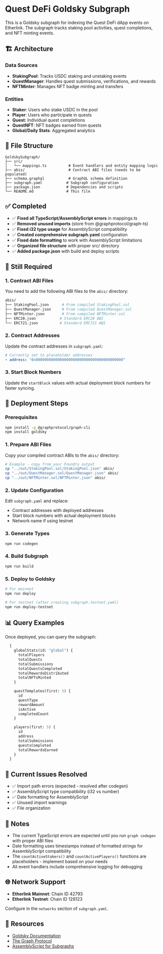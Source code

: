# Quest DeFi Goldsky Subgraph

This is a Goldsky subgraph for indexing the Quest DeFi dApp events on Etherlink. The subgraph tracks staking pool activities, quest completions, and NFT minting events.

## 🏗️ Architecture

### Data Sources
- **StakingPool**: Tracks USDC staking and unstaking events
- **QuestManager**: Handles quest submissions, verifications, and rewards
- **NFTMinter**: Manages NFT badge minting and transfers

### Entities
- **Staker**: Users who stake USDC in the pool
- **Player**: Users who participate in quests
- **Quest**: Individual quest completions
- **QuestNFT**: NFT badges earned from quests
- **Global/Daily Stats**: Aggregated analytics

## 📁 File Structure

```
GoldskySubgraph/
├── src/
│   └── mappings.ts          # Event handlers and entity mapping logic
├── abis/                    # Contract ABI files (needs to be populated)
├── schema.graphql           # GraphQL schema definition
├── subgraph.yaml           # Subgraph configuration
├── package.json            # Dependencies and scripts
└── README.md               # This file
```

## ✅ Completed

- ✅ **Fixed all TypeScript/AssemblyScript errors** in mappings.ts
- ✅ **Removed unused imports** (store from @graphprotocol/graph-ts)
- ✅ **Fixed i32 type usage** for AssemblyScript compatibility
- ✅ **Created comprehensive subgraph.yaml** configuration
- ✅ **Fixed date formatting** to work with AssemblyScript limitations
- ✅ **Organized file structure** with proper src/ directory
- ✅ **Added package.json** with build and deploy scripts

## 🚧 Still Required

### 1. Contract ABI Files
You need to add the following ABI files to the `abis/` directory:

```bash
abis/
├── StakingPool.json      # From compiled StakingPool.sol
├── QuestManager.json     # From compiled QuestManager.sol  
├── NFTMinter.json        # From compiled NFTMinter.sol
├── ERC20.json           # Standard ERC20 ABI
└── ERC721.json          # Standard ERC721 ABI
```

### 2. Contract Addresses
Update the contract addresses in `subgraph.yaml`:

```yaml
# Currently set to placeholder addresses
- address: "0x0000000000000000000000000000000000000000"
```

### 3. Start Block Numbers
Update the `startBlock` values with actual deployment block numbers for faster syncing.

## 🚀 Deployment Steps

### Prerequisites
```bash
npm install -g @graphprotocol/graph-cli
npm install goldsky
```

### 1. Prepare ABI Files
Copy your compiled contract ABIs to the `abis/` directory:

```bash
# Example - copy from your Foundry output
cp "../out/StakingPool.sol/StakingPool.json" abis/
cp "../out/QuestManager.sol/QuestManager.json" abis/
cp "../out/NFTMinter.sol/NFTMinter.json" abis/
```

### 2. Update Configuration
Edit `subgraph.yaml` and replace:
- Contract addresses with deployed addresses
- Start block numbers with actual deployment blocks
- Network name if using testnet

### 3. Generate Types
```bash
npm run codegen
```

### 4. Build Subgraph
```bash
npm run build
```

### 5. Deploy to Goldsky
```bash
# For mainnet
npm run deploy

# For testnet (after creating subgraph.testnet.yaml)
npm run deploy-testnet
```

## 📊 Query Examples

Once deployed, you can query the subgraph:

```graphql
  {
    globalStats(id: "global") {
      totalPlayers
      totalQuests
      totalSubmissions
      totalQuestsCompleted
      totalRewardsDistributed
      totalNFTsMinted
    }

    questTemplates(first: 5) {
      id
      questType
      rewardAmount
      isActive
      completedCount
    }

    players(first: 5) {
      id
      address
      totalSubmissions
      questsCompleted
      totalRewardsEarned
    }
  }
```

## 🔧 Current Issues Resolved

- ✅ Import path errors (expected - resolved after codegen)
- ✅ AssemblyScript type compatibility (i32 vs number)
- ✅ Date formatting for AssemblyScript
- ✅ Unused import warnings
- ✅ File organization

## 📝 Notes

- The current TypeScript errors are expected until you run `graph codegen` with proper ABI files
- Date formatting uses timestamps instead of formatted strings for AssemblyScript compatibility
- The `countActiveStakers()` and `countActivePlayers()` functions are placeholders - implement based on your needs
- All event handlers include comprehensive logging for debugging

## 🌐 Network Support

- **Etherlink Mainnet**: Chain ID 42793
- **Etherlink Testnet**: Chain ID 128123

Configure in the `networks` section of `subgraph.yaml`.

## 🔗 Resources

- [Goldsky Documentation](https://docs.goldsky.com/)
- [The Graph Protocol](https://thegraph.com/docs/)
- [AssemblyScript for Subgraphs](https://thegraph.com/docs/en/developer/assemblyscript-api/)